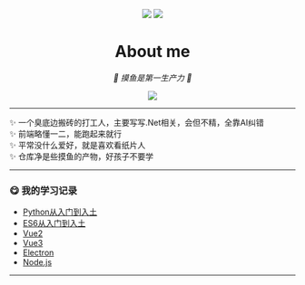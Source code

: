 <p align="center">
  <img src="https://github-readme-stats.vercel.app/api?username=zangxx66&show_icons=true&theme=radical">
  <img src="https://github-readme-stats.vercel.app/api/top-langs/?username=zangxx66&layout=compact&theme=radical">
</p>

<div align="center">
  
  # About me 
  
  _💫 摸鱼是第一生产力 💫_  
  
  <img src="https://github-readme-streak-stats.herokuapp.com?user=zangxx66&theme=transparent&date_format=%5BY.%5Dn.j&ring=FB2C7C&fire=FB2C7C&currStreakNum=FB2C7C&currStreakLabel=FB2C7C&sideNums=FB2C7C&sideLabels=FB2C7C" />
  
</div>

***  
 
:sparkles: 一个臭底边搬砖的打工人，主要写写.Net相关，会但不精，全靠AI纠错  
:sparkles: 前端略懂一二，能跑起来就行  
:sparkles: 平常没什么爱好，就是喜欢看纸片人  
:sparkles: 仓库净是些摸鱼的产物，好孩子不要学  

***  

### :yum: 我的学习记录  

- [Python从入门到入土](https://www.liaoxuefeng.com/wiki/1016959663602400)  
- [ES6从入门到入土](https://es6.ruanyifeng.com/)  
- [Vue2](https://v2.cn.vuejs.org/v2/guide/)  
- [Vue3](https://cn.vuejs.org/guide/introduction.html)  
- [Electron](https://www.electronjs.org/zh/docs/latest/tutorial/quick-start)  
- [Node.js](https://www.liaoxuefeng.com/wiki/1022910821149312/1023025235359040)  

***
